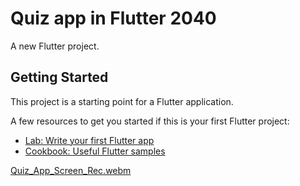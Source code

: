 # Quiz app in Flutter 2040

A new Flutter project.

## Getting Started

This project is a starting point for a Flutter application.

A few resources to get you started if this is your first Flutter project:

- [Lab: Write your first Flutter app](https://docs.flutter.dev/get-started/codelab)
- [Cookbook: Useful Flutter samples](https://docs.flutter.dev/cookbook)

[Quiz_App_Screen_Rec.webm](https://github.com/jainmonisha17/Quiz_App/assets/61319556/36b968fd-8fa9-487e-872c-e3f06a4ede9b)
